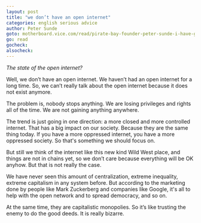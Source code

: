 ```yaml
---
layout: post
title: "we don’t have an open internet"
categories: english serious advice
author: Peter Sunde
goto: motherboard.vice.com/read/pirate-bay-founder-peter-sunde-i-have-given-up
go: read
gocheck:
alsocheck:
---
```

_The state of the open internet?_

Well, we don’t have an open internet. We haven’t had an open internet for a long time. So, we can’t really talk about the open internet because it does not exist anymore.

The problem is, nobody stops anything. We are losing privileges and rights all of the time. We are not gaining anything anywhere.

The trend is just going in one direction: a more closed and more controlled internet. That has a big impact on our society. Because they are the same thing today. If you have a more oppressed internet, you have a more oppressed society. So that's something we should focus on.


But still we think of the internet like this new kind Wild West place, and things are not in chains yet, so we don’t care because everything will be OK anyhow. But that is not really the case.

We have never seen this amount of centralization, extreme inequality, extreme capitalism in any system before. But according to the marketing done by people like Mark Zuckerberg and companies like Google, it's all to help with the open network and to spread democracy, and so on.

At the same time, they are capitalistic monopolies. So it’s like trusting the enemy to do the good deeds. It is really bizarre.

